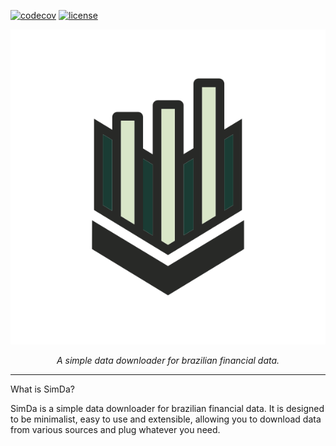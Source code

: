 [![codecov](https://codecov.io/gh/Syntaxis-Tech/simda/branch/feature/setup/graph/badge.svg)](https://codecov.io/gh/Syntaxis-Tech/simda)
[![license](https://img.shields.io/github/license/pydantic/pydantic.svg)](https://github.com/pydantic/pydantic/blob/main/LICENSE)

<p align="center">
  <a href=logo.png><img src=logo.png alt="SimDa"></a>
</p>
<p align="center">
    <em>A simple data downloader for brazilian financial data.</em>
</p>


---

What is SimDa?

SimDa is a simple data downloader for brazilian financial data. It is designed to be minimalist, easy to use and extensible, allowing you to download data from various sources and plug whatever you need.
